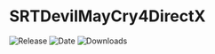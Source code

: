 # SRTDevilMayCry4DirectX

![Release](https://img.shields.io/github/v/release/SpeedrunTooling/SRTDevilMayCry4DirectX?label=current%20release&style=for-the-badge)
![Date](https://img.shields.io/github/release-date/SpeedrunTooling/SRTDevilMayCry4DirectX?style=for-the-badge)
![Downloads](https://img.shields.io/github/downloads/SpeedrunTooling/SRTDevilMayCry4DirectX/total?color=%23007EC6&style=for-the-badge)
